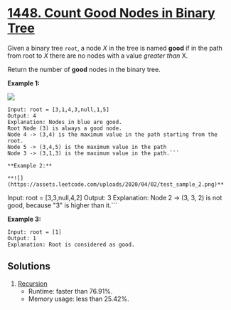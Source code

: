 # [1448. Count Good Nodes in Binary Tree](https://leetcode.com/problems/count-good-nodes-in-binary-tree/)

Given a binary tree `root`, a node _X_ in the tree is named **good** if in the path from root to _X_ there are no nodes with a value _greater than_ X.

Return the number of **good** nodes in the binary tree.

**Example 1:**

**![](https://assets.leetcode.com/uploads/2020/04/02/test_sample_1.png)**

```
Input: root = [3,1,4,3,null,1,5]
Output: 4
Explanation: Nodes in blue are good.
Root Node (3) is always a good node.
Node 4 -> (3,4) is the maximum value in the path starting from the root.
Node 5 -> (3,4,5) is the maximum value in the path
Node 3 -> (3,1,3) is the maximum value in the path.```

**Example 2:**

**![](https://assets.leetcode.com/uploads/2020/04/02/test_sample_2.png)**

```
Input: root = [3,3,null,4,2]
Output: 3
Explanation: Node 2 -> (3, 3, 2) is not good, because "3" is higher than it.```

**Example 3:**

```
Input: root = [1]
Output: 1
Explanation: Root is considered as good.
```

## Solutions
1. [Recursion](./CountGoodNodesInBinaryTree.java)
    - Runtime: faster than 76.91%.
    - Memory usage: less than 25.42%.
